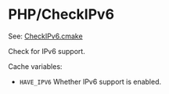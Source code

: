 # PHP/CheckIPv6

See: [CheckIPv6.cmake](https://github.com/petk/php-build-system/tree/master/cmake/cmake/modules/PHP/CheckIPv6.cmake)

Check for IPv6 support.

Cache variables:

* `HAVE_IPV6`
  Whether IPv6 support is enabled.
